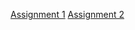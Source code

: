 [Assignment 1](https://d3c33hcgiwev3.cloudfront.net/_b3b6ca270030af26de6920fedd0c2eb9_Assignment-1.pdf?Expires=1705622400&Signature=XrbrO9D-K1Xv1VcTeg2SsjDy5WBFcnxShr6kvXc0n0x8rgdL0K4pE8~5qqXMLfbEAjJOzAlqJCicwIVQRRifJd3suuBH~zkOZnFrRqR2Whnh1dXX4LQmK~Z9fzyUTL765pwDlOgj9lmOC2iqEc7rY0x9YLMVLABZPt2g85GBkdA_&Key-Pair-Id=APKAJLTNE6QMUY6HBC5A)
[Assignment 2](https://d3c33hcgiwev3.cloudfront.net/_afefd9dd9c5e993ce807aad9f132d87d_Assignment-2.pdf?Expires=1705622400&Signature=X5sMKhauvPhMzLL-h3xb0dz4hxs8qTji5FEyZrASr1jQ-0s8qkTO2~R353b1UqoP-7CA24AIWj-b~mmwDEaIwn-MCPVz8QnOi~D8-VfKzHYz84MDsi8zQBpqGhoKj9Vpw-uqsPE1g8wrIc2iuyTOmTGfl~8fEOqGgI75iw3ZJYk_&Key-Pair-Id=APKAJLTNE6QMUY6HBC5A)
